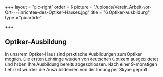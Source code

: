 +++
layout = "pic-right"
order = 6
picture = "/uploads/Verein_Arbeit-vor-Ort---Einrichten-des-Optiker-Hauses.jpg"
title = "6 Optiker-Ausbildung"
type = "picarticle"

+++
## Optiker-Ausbildung

In unserem Optiker-Haus sind praktische Ausbildungen zum Optiker möglich. Die ersten Lehrlinge wurden von deutschen Optikern ausgebildetet und haben Ihre Ausbildung bereits abgeschlossen. Nach einer 9-monatigen Lehrzeit wurden die Auszubildenden von der Innung per Skype geprüft. 